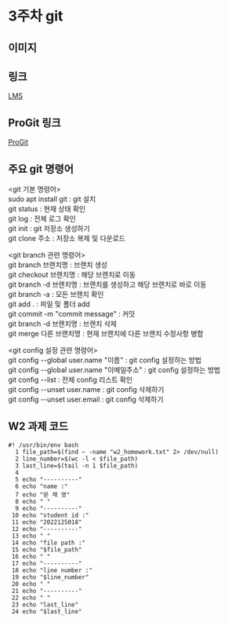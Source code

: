 # 3주차 git
         
## 이미지
   
## 링크
[LMS](https://lms.kau.ac.kr/)
   
## ProGit 링크
[ProGit](https://git-scm.com/book/ko/v2)
   
## 주요 git 명령어
<git 기본 명령어>   
sudo apt install git : git 설치   
git status : 현재 상태 확인   
git log : 전체 로그 확인   
git init : git 저장소 생성하기   
git clone 주소 : 저장소 복제 및 다운로드   
   
<git branch 관련 명령어>   
git branch 브랜치명 : 브랜치 생성   
git checkout 브랜치명 : 해당 브랜치로 이동   
git branch -d 브랜치명 : 브랜치를 생성하고 해당 브랜치로 바로 이동   
git branch -a : 모든 브랜치 확인   
git add . : 파일 및 폴더 add   
git commit -m "commit message" : 커밋   
git branch -d 브랜치명 : 브랜치 삭제   
git merge 다른 브랜치명 : 현재 브랜치에 다른 브랜치 수정사항 병합   
   
<git config 설정 관련 명령어>   
git config --global user.name "이름" : git config 설정하는 방법   
git config --global user.name "이메일주소" : git config 설정하는 방법   
git config --list : 전체 config 리스트 확인   
git config --unset user.name : git config 삭제하기   
git config --unset user.email : git config 삭제하기   
    
## W2 과제 코드
```
#! /usr/bin/env bash
  1 file_path=$(find ~ -name "w2_homework.txt" 2> /dev/null)
  2 line_number=$(wc -l < $file_path)
  3 last_line=$(tail -n 1 $file_path)
  4
  5 echo "----------"
  6 echo "name :"
  7 echo "문 채 영"
  8 echo " "
  9 echo "----------"
 10 echo "student id :"
 11 echo "2022125018"
 12 echo "----------"
 13 echo " "
 14 echo "file path :"
 15 echo "$file_path"
 16 echo " "
 17 echo "----------"
 18 echo "line number :"
 19 echo "$line_number"
 20 echo " "
 21 echo "----------"
 22 echo " "
 23 echo "last_line"
 24 echo "$last_line"
   
```
